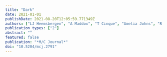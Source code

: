```yaml
---
title: "Dark"
date: 2021-01-01
publishDate: 2021-08-20T12:05:59.771349Z
authors: ["LJ Heemsbergen", "A Maddox", "T Cinque", "Amelia Johns", "R Gehl"]
publication_types: ["2"]
abstract: ""
featured: false
publication: "*M/C Journal*"
doi: "10.5204/mcj.2791"
---
```



